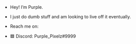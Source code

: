 - Hey! I’m Purple.
- I just do dumb stuff and am looking to live off it eventually.

- Reach me on:
- 🟦 Discord: Purple_Pixelz#9999
